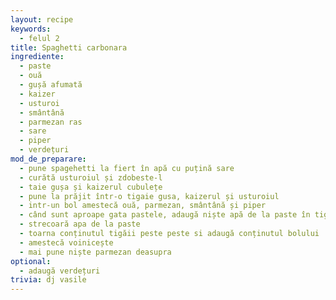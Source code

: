 ```yaml
---
layout: recipe
keywords:
  - felul 2
title: Spaghetti carbonara
ingrediente:
  - paste
  - ouă
  - gușă afumată
  - kaizer
  - usturoi
  - smântână
  - parmezan ras
  - sare
  - piper
  - verdețuri
mod_de_preparare:
  - pune spagehetti la fiert în apă cu puțină sare
  - curătă usturoiul și zdobeste-l
  - taie gușa și kaizerul cubulețe
  - pune la prăjit într-o tigaie gusa, kaizerul și usturoiul
  - intr-un bol amestecă ouă, parmezan, smântână și piper
  - când sunt aproape gata pastele, adaugă niște apă de la paste în tigaie
  - strecoară apa de la paste
  - toarna conținutul tigăii peste peste si adaugă conținutul bolului
  - amestecă voinicește
  - mai pune niște parmezan deasupra
optional:
  - adaugă verdețuri
trivia: dj vasile
---
```

